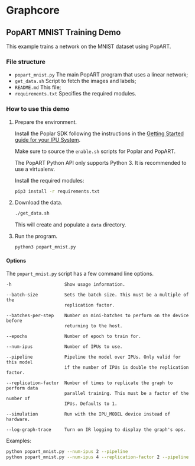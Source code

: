 # Graphcore

## PopART MNIST Training Demo

This example trains a network on the MNIST dataset using PopART.

### File structure

- `popart_mnist.py` The main PopART program that uses a linear network;
- `get_data.sh` Script to fetch the images and labels;
- `README.md` This file;
- `requirements.txt` Specifies the required modules.

### How to use this demo

1. Prepare the environment.

   Install the Poplar SDK following the instructions in the [Getting Started
   guide for your IPU System](https://docs.graphcore.ai/en/latest/getting-started.html).

   Make sure to source the `enable.sh` scripts for Poplar and PopART.

   The PopART Python API only supports Python 3. It is recommended to use a
   virtualenv.

   Install the required modules:

    ```bash
    pip3 install -r requirements.txt
    ```

2. Download the data.

    ```bash
    ./get_data.sh
    ```

   This will create and populate a `data` directory.

3. Run the program.

    ```bash
    python3 popart_mnist.py
    ```

#### Options

The `popart_mnist.py` script has a few command line options.

```text
-h                    Show usage information.

--batch-size          Sets the batch size. This must be a multiple of the
                      replication factor.

--batches-per-step    Number on mini-batches to perform on the device before
                      returning to the host.

--epochs              Number of epoch to train for.

--num-ipus            Number of IPUs to use.

--pipeline            Pipeline the model over IPUs. Only valid for this model
                      if the number of IPUs is double the replication factor.

--replication-factor  Number of times to replicate the graph to perform data
                      parallel training. This must be a factor of the number of
                      IPUs. Defaults to 1.

--simulation          Run with the IPU_MODEL device instead of hardware.

--log-graph-trace     Turn on IR logging to display the graph's ops.
```

Examples:

```bash
python popart_mnist.py --num-ipus 2 --pipeline
python popart_mnist.py --num-ipus 4 --replication-factor 2 --pipeline
```
